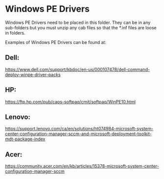 # Windows PE Drivers
Windows PE Drivers need to be placed in this folder. They can be in any sub-folders but you must unzip any cab files so that the *.inf files are loose in folders.

Examples of Windows PE Drivers can be found at:

## Dell:
https://www.dell.com/support/kbdoc/en-us/000107478/dell-command-deploy-winpe-driver-packs

## HP:
https://ftp.hp.com/pub/caps-softpaq/cmit/softpaq/WinPE10.html

## Lenovo:
https://support.lenovo.com/ca/en/solutions/ht074984-microsoft-system-center-configuration-manager-sccm-and-microsoft-deployment-toolkit-mdt-package-index

## Acer:
https://community.acer.com/en/kb/articles/15378-microsoft-system-center-configuration-manager-sccm
